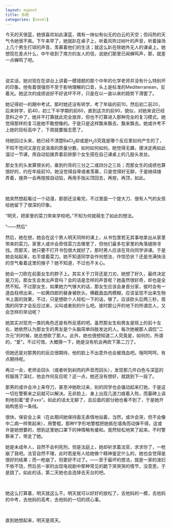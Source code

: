 ```yaml
---
layout: mypost
title: 杀她
categories: [novel]
---
```


今天的天很蓝，她很喜欢如此湛蓝，偶有一抹似有似无的白云的天空；但闷热的天气令她很不爽。下午来早了，她就趴在桌子上，听着风吹过树叶的声音，听着操场上几个男生打球的声音，羡慕着他们的生活；就这么趴在除她外无人的课桌上。她想现在差点什么，中午收到了南方的友人的信，说她们那里已闻蝉鸣声，那，就差一点蝉鸣了吧。

<br>

说实话，她对现在在讲台上讲着一模错题的那个中年的化学老师并没有什么特别坏的印象。他有着很强但不至于影响理解的口音，头上是标准的Mediterranean，反着光。她这次的成绩说好不好说坏不坏，只是在以一直以来的趋势下滑罢了。

她记得初一的期中考试，那时她还没有转学，考了年级的前10，然后初二前20，后来转学，前40，初三下半学期的前60，直到这次的前90，貌似，对她来说已经意料之中了。她并不打算就此完全放弃，但也不打算进入那种完全的复习模式。她觉得那样的复习是她不敢想像的。于是只是这样飘来飘去、飘来飘去。她或许考不上她的目标高中了，下周就要报志愿了。

待她回过头来，她已经不清楚BaCl<sub>2</sub>抑或是H<sub>2</sub>S究竟是哪个反应里如何产生的了，不知不觉间又是在说溶液的质量分数，如何如何如何。她觉得无趣，便决定再如此溜过一节课，用自动铅拨弄着前排那个女生搭在自己课桌上的几股头发丝。

那女生的头发算很长的，垂到约背的三分之二或四分之三处；而那女生的成绩也算很好的，约在年级前10。她没觉得自卑或者羡慕，只是觉得好无聊，于是继续拨弄着，拨弄一会再按按自动铅，再用手指尖顶回去，再按，再顶，如此。

<br>

她突然想起看过一个动漫，那部还没看完，不过里面一个提大刀、很有人气的女孩给她留下了很深的印象。

“明天，把家里的菜刀带来学校吧。”不知为何就萌生了如此的想法。

“——然后”

然后，她在想，她会在这个男人明天同样的课上，从书包里若无其事地拿出从家里带来的菜刀。家里人或许会奇怪菜刀去哪里了，但他们最多在家里的角落缝隙寻找。而那天，她只要不打开书包很大就好了。那时男人应该在背向同学讲课。于是她会站起来，右手提着菜刀。她不知道同学会作何想法，作惊恐状？还是充满快活的空气看着这里的猴子？她不知道，不过也不关心。

她会一刀砍在前面女生的脖子上。其实关于刀背还是刀刃，她想了好久，最终决定是刀刃。那女生会发出声音吗？会的话是怎样的声音呢？她虽然很好奇，却也是全然不知。不过那女生，如果她力气够大的话，那女生应该会身首分家，彼时会有一道血柱喷出来，一如黄四郎的替身被砍头。横截面血肉模糊，应该呈现不出来生物书上面的效果，不过，只是想砍个人轻松一下的话，够了。应该砍头后两三秒，周围的同学才会反应过来，尖叫或者别的什么吧。彼时那公开的地下的所谓恋人，又会怎样的举动呢？

她其实对现充一类的角色还是有所反感的吧。虽然那女生和男友是班上的前十左右，她依然认为那女生的男友是个头脑简单四肢发达的人。每次她被那人调侃“二次元”的时候，她总想砍了那人。此外，她也很想知道二人究竟是，如何的，所谓的，“爱”。不过可惜，大概猜一下，她是没有机会再砍下第二刀了。

但她还是对那男的的反应很期待，他的脸上不出意外也会被溅血吧。哦呵呵呵，有点期待呢。

再过一会，老师会回头（或者听到剁肉的声音而回头），发现那几件白色与深蓝的校服溅了深红，他会作何反应呢？这一点，她还没有想好，就跳到下一段了。

那男的或许会冲上来夺刀，甚至冲她砍过来，别的同学也会骚动起来打她，于是这一切在警察来之前就可以解决。无非脸上、身上出现几道刀痕着入殓，而墓碑上讽刺地刻着“爱子xxx”。如此的话太无聊了，且后面的部分她也看不到了，于是她开始构思另一条线。

很快，保安会上来（在此期间她保持面无表情地站着，当然，或许会哭，但不会像中二病一样笑起来），用警棍，那种Y字形地警棍把她抵在墙角而动弹不得，这或许是她想要的，想到这里她口罩下的神情略有缓和。竟然轻松地笑了起来。不时警察来了，带走了她。

她是未成年人，自然不会判死刑，但是法庭上，她却祈求着法官，求求你了，一枪崩了我吧。法官自然不理，此时若是有人给她做个精神鉴定什么的，她也会觉得是很好的结果；而一枪崩了，则更好不过了。——至于最坏的想法，就是一家的泼妇不依不饶，然后另一家的出现电视剧中那种常见的跪下哭哭哭的情节，没意思，于是跳了。如此的话，第二天她也会选择去天台的吧。

<br>

她这么打算着，明天就这么干。明天就可以好好的放松了。去他妈的一模，去他妈的中考，去他妈的高考，去他妈的一切的烦心事。

<br>

直到她想起来，明天是周天。



